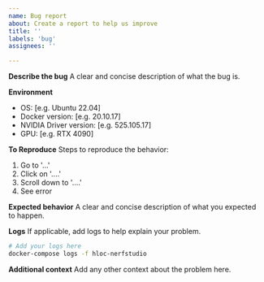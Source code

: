 ```yaml
---
name: Bug report
about: Create a report to help us improve
title: ''
labels: 'bug'
assignees: ''

---
```


**Describe the bug**
A clear and concise description of what the bug is.

**Environment**
- OS: [e.g. Ubuntu 22.04]
- Docker version: [e.g. 20.10.17]
- NVIDIA Driver version: [e.g. 525.105.17]
- GPU: [e.g. RTX 4090]

**To Reproduce**
Steps to reproduce the behavior:
1. Go to '...'
2. Click on '....'
3. Scroll down to '....'
4. See error

**Expected behavior**
A clear and concise description of what you expected to happen.

**Logs**
If applicable, add logs to help explain your problem.

```bash
# Add your logs here
docker-compose logs -f hloc-nerfstudio
```

**Additional context**
Add any other context about the problem here.